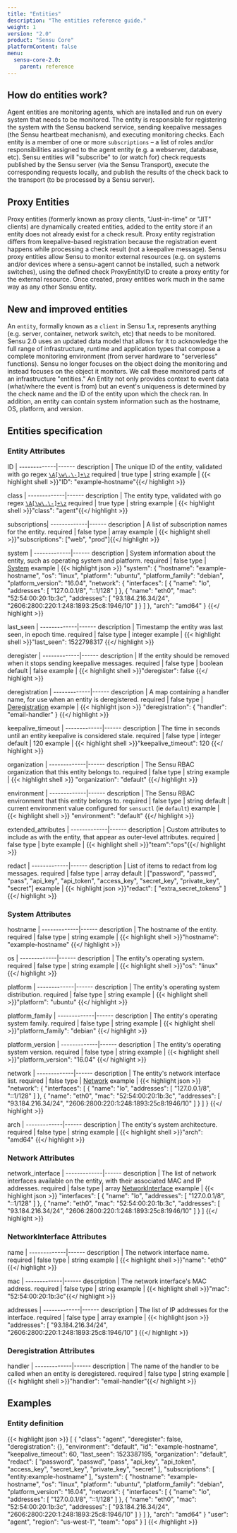 ```yaml
---
title: "Entities"
description: "The entities reference guide."
weight: 1
version: "2.0"
product: "Sensu Core"
platformContent: false 
menu:
  sensu-core-2.0:
    parent: reference
---
```


## How do entities work?

Agent entities are monitoring agents, which are installed and run on every system that needs to be monitored. The entity is responsible for registering the system with the Sensu backend service, sending keepalive messages (the Sensu heartbeat mechanism), and executing monitoring checks. Each entity is a member of one or more `subscriptions` – a list of roles and/or responsibilities assigned to the agent entity (e.g. a webserver, database, etc). Sensu entities will "subscribe" to (or watch for) check requests published by the Sensu server (via the Sensu Transport), execute the corresponding requests locally, and publish the results of the check back to the transport (to be processed by a Sensu server).

## Proxy Entities

Proxy entities (formerly known as proxy clients, "Just-in-time" or "JIT" clients) are dynamically created entities, added to the entity store if an entity does not already exist for a check result. Proxy entity registration differs from keepalive-based registration because the registration event happens while processing a check result (not a keepalive message). Sensu proxy entities allow Sensu to monitor external resources (e.g. on systems and/or devices where a sensu-agent cannot be installed, such a network switches), using the defined check ProxyEntityID to create a proxy entity for the external resource. Once created, proxy entities work much in the same way as any other Sensu entity.

## New and improved entities

An `entity`, formally known as a `client` in Sensu 1.x, represents anything (e.g. server, container, network switch, etc) that needs to be monitored. Sensu 2.0 uses an updated data model that allows for it to acknowledge the full range of infrastructure, runtime and application types that compose a complete monitoring environment (from server hardware to "serverless" functions). Sensu no longer focuses on the object doing the monitoring and instead focuses on the object it monitors. We call these monitored parts of an infrastructure "entities." An Entity not only provides context to event data (what/where the event is from) but an event's uniqueness is determined by the check name and the ID of the entity upon which the check ran. In addition, an entity can contain system information such as the hostname, OS, platform, and version. 

## Entities specification

### Entity Attributes

ID           | 
-------------|------ 
description  | The unique ID of the entity, validated with go regex [`\A[\w\.\-]+\z`](https://regex101.com/r/zo9mQU/2)
required     | true
type         | string 
example      | {{< highlight shell >}}"ID": "example-hostname"{{</ highlight >}}

class        | 
-------------|------ 
description  | The entity type, validated with go regex [`\A[\w\.\-]+\z`](https://regex101.com/r/zo9mQU/2)
required     | true
type         | string 
example      | {{< highlight shell >}}"class": "agent"{{</ highlight >}}

subscriptions| 
-------------|------ 
description  | A list of subscription names for the entity. 
required     | false 
type         | array 
example      | {{< highlight shell >}}"subscriptions": ["web", "prod"]{{</ highlight >}}

system       | 
-------------|------ 
description  | System information about the entity, such as operating system and platform.
required     | false 
type         | [System][1] 
example      | {{< highlight json >}}
"system": {
"hostname": "example-hostname",
    "os": "linux",
    "platform": "ubuntu",
    "platform_family": "debian",
    "platform_version": "16.04",
    "network": {
      "interfaces": [
        {
          "name": "lo",
          "addresses": [
            "127.0.0.1/8",
            "::1/128"
          ]
        },
        {
          "name": "eth0",
          "mac": "52:54:00:20:1b:3c",
          "addresses": [
            "93.184.216.34/24",
            "2606:2800:220:1:248:1893:25c8:1946/10"
          ]
        }
      ]
    },
    "arch": "amd64"
}
{{</ highlight >}}

last_seen    | 
-------------|------ 
description  | Timestamp the entity was last seen, in epoch time. 
required     | false 
type         | integer 
example      | {{< highlight shell >}}"last_seen": 1522798317 {{</ highlight >}}


deregister   | 
-------------|------ 
description  | If the entity should be removed when it stops sending keepalive messages. 
required     | false 
type         | boolean 
default      | false
example      | {{< highlight shell >}}"deregister": false {{</ highlight >}}

deregistration  | 
-------------|------ 
description  | A map containing a handler name, for use when an entity is deregistered. 
required     | false 
type         | [Deregistration][2] 
example      | {{< highlight json >}}
  "deregistration": {
    "handler": "email-handler"
}
{{</ highlight >}}

keepalive_timeout  | 
-------------|------ 
description  | The time in seconds until an entity keepalive is considered stale. 
required     | false 
type         | integer 
default      | 120
example      | {{< highlight shell >}}"keepalive_timeout": 120 {{</ highlight >}}

organization | 
-------------|------ 
description  | The Sensu RBAC organization that this entity belongs to.
required     | false 
type         | string 
example      | {{< highlight shell >}}
  "organization": "default"
{{</ highlight >}}

environment  | 
-------------|------ 
description  | The Sensu RBAC environment that this entity belongs to.
required     | false 
type         | string 
default      | current environment value configured for `sensuctl` (ie `default`) 
example      | {{< highlight shell >}}
  "environment": "default"
{{</ highlight >}}

extended_attributes | 
-------------|------ 
description  | Custom attributes to include as with the entity, that appear as outer-level attributes.
required     | false 
type         | byte 
example      | {{< highlight shell >}}"team":"ops"{{</ highlight >}}

redact       | 
-------------|------ 
description  | List of items to redact from log messages. 
required     | false 
type         | array 
default      | ["password", "passwd", "pass", "api_key", "api_token", "access_key", "secret_key", "private_key", "secret"]
example      | {{< highlight json >}}"redact": [
  "extra_secret_tokens"
]
{{</ highlight >}}

### System Attributes

hostname     | 
-------------|------ 
description  | The hostname of the entity. 
required     | false 
type         | string 
example      | {{< highlight shell >}}"hostname": "example-hostname" {{</ highlight >}}

os           | 
-------------|------ 
description  | The entity's operating system. 
required     | false 
type         | string 
example      | {{< highlight shell >}}"os": "linux" {{</ highlight >}}

platform     | 
-------------|------ 
description  | The entity's operating system distribution. 
required     | false 
type         | string 
example      | {{< highlight shell >}}"platform": "ubuntu" {{</ highlight >}}

platform_family     | 
-------------|------ 
description  | The entity's operating system family. 
required     | false 
type         | string 
example      | {{< highlight shell >}}"platform_family": "debian" {{</ highlight >}}

platform_version     | 
-------------|------ 
description  | The entity's operating system version. 
required     | false 
type         | string 
example      | {{< highlight shell >}}"platform_version": "16.04" {{</ highlight >}}

network     | 
-------------|------ 
description  | The entity's network interface list. 
required     | false 
type         | [Network][3] 
example      | {{< highlight json >}}
"network": {
      "interfaces": [
        {
          "name": "lo",
          "addresses": [
            "127.0.0.1/8",
            "::1/128"
          ]
        },
        {
          "name": "eth0",
          "mac": "52:54:00:20:1b:3c",
          "addresses": [
            "93.184.216.34/24",
            "2606:2800:220:1:248:1893:25c8:1946/10"
          ]
        }
      ]
}
{{</ highlight >}}

arch         | 
-------------|------ 
description  | The entity's system architecture. 
required     | false 
type         | string 
example      | {{< highlight shell >}}"arch": "amd64" {{</ highlight >}}

### Network Attributes

network_interface         | 
-------------|------ 
description  | The list of network interfaces available on the entity, with their associated MAC and IP addresses. 
required     | false 
type         | array [NetworkInterface][4] 
example      | {{< highlight json >}}
      "interfaces": [
        {
          "name": "lo",
          "addresses": [
            "127.0.0.1/8",
            "::1/128"
          ]
        },
        {
          "name": "eth0",
          "mac": "52:54:00:20:1b:3c",
          "addresses": [
            "93.184.216.34/24",
            "2606:2800:220:1:248:1893:25c8:1946/10"
          ]
        }
      ]
{{</ highlight >}}

### NetworkInterface Attributes

name         | 
-------------|------ 
description  | The network interface name.
required     | false 
type         | string 
example      | {{< highlight shell >}}"name": "eth0"{{</ highlight >}}

mac          | 
-------------|------ 
description  | The network interface's MAC address.
required     | false 
type         | string 
example      | {{< highlight shell >}}"mac": "52:54:00:20:1b:3c"{{</ highlight >}}

addresses    | 
-------------|------ 
description  | The list of IP addresses for the interface.
required     | false 
type         | array 
example      | {{< highlight json >}}  "addresses": [
    "93.184.216.34/24",
    "2606:2800:220:1:248:1893:25c8:1946/10"
]
{{</ highlight >}}

### Deregistration Attributes

handler      | 
-------------|------ 
description  | The name of the handler to be called when an entity is deregistered.
required     | false 
type         | string 
example      | {{< highlight shell >}}"handler": "email-handler"{{</ highlight >}}

## Examples

### Entity definition

{{< highlight json >}}
[
  {
    "class": "agent",
    "deregister": false,
    "deregistration": {},
    "environment": "default",
    "id": "example-hostname",
    "keepalive_timeout": 60,
    "last_seen": 1523387195,
    "organization": "default",
    "redact": [
      "password",
      "passwd",
      "pass",
      "api_key",
      "api_token",
      "access_key",
      "secret_key",
      "private_key",
      "secret"
    ],
    "subscriptions": [
      "entity:example-hostname"
    ],
    "system": {
      "hostname": "example-hostname",
      "os": "linux",
      "platform": "ubuntu",
      "platform_family": "debian",
      "platform_version": "16.04",
      "network": {
        "interfaces": [
        {
          "name": "lo",
          "addresses": [
            "127.0.0.1/8",
          "::1/128"
          ]
        },
        {
          "name": "eth0",
          "mac": "52:54:00:20:1b:3c",
          "addresses": [
            "93.184.216.34/24",
          "2606:2800:220:1:248:1893:25c8:1946/10"
          ]
        }
        ]
      },
      "arch": "amd64"
    }
    "user": "agent",
    "region": "us-west-1",
    "team": "ops"
  }
]
{{< /highlight >}}

[1]: #system-attributes
[2]: #deregistration-attributes
[3]: #network-attributes
[4]: #networkinterface-attributes
